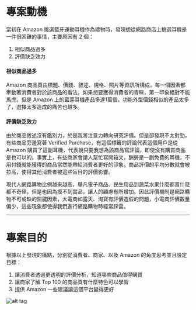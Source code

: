 # 專案動機
當初在 Amazon 挑選藍牙運動耳機作為禮物時，發現想從網路商店上挑選耳機是一件很困難的事情，主要原因有 2 個：

1. 相似商品過多
2. 評價缺乏效力


#### 相似商品過多
  Amazon 商品頁由標題、價錢、敘述、規格、照片等資訊所構成，每一個因素都牽動著消費者對於該商品的看法，如果想要獲得消費者的青睞，第一印象絕對不能馬虎。但是 Amazon 上的藍芽耳機產品多達1萬個，功能外型價錢相似的產品太多了，選擇太多造成的痛苦也越多。
#### 評價缺乏效力
  由於商品敘述沒有鑑別力，於是我將注意力轉向研究評價。但是卻發現不太對勁，有些商品旁邊寫著 Verified Purchase，有這個標籤的評論代表這個用戶是從 Amazon 購買了這副耳機，代表說只要我想為該商品寫評論，即使沒有購買商品是也可以的。事實上，有些商家會請人幫忙寫開箱文，酬勞是一副免費的耳機，不用付錢就能獲得的商品當然能帶給消費者更好的印象，商品評價的平均分數就會被拉高，使得其他消費者被這些盲目的評價影響。
  
  現代人網路購物比例越來越高，舉凡電子商品、民生用品到蔬菜水果什麼都賣什麼都不奇怪，但是也因為摸不到實品，讓人的顧慮有所增加。因此評價機制是網路購物不可或缺的關鍵因素，大電商如露天、淘寶有評價造假的問題，小電商評價數量偏少，這些現象都使得我們進行網路購物時經常踩雷。
  
  * * *
# 專案目的
根據以上發現的痛點，分別從消費者、商家、以及 Amazon 的角度思考並且設定目標：

1. 讓消費者透過更透明的評價分析，知道哪些商品值得購買
2. 讓商家了解 Top 100 的商品頁有什麼特色可以學習
3. 提供 Amazon 一些建議讓這個平台變得更好




![alt tag](https://dl.dropboxusercontent.com/u/49401941/amazon_project_record2.gif)

